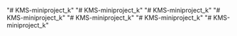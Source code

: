 "# KMS-miniproject_k" 
"# KMS-miniproject_k" 
"# KMS-miniproject_k" 
"# KMS-miniproject_k" 
"# KMS-miniproject_k" 
"# KMS-miniproject_k" 
"# KMS-miniproject_k" 
